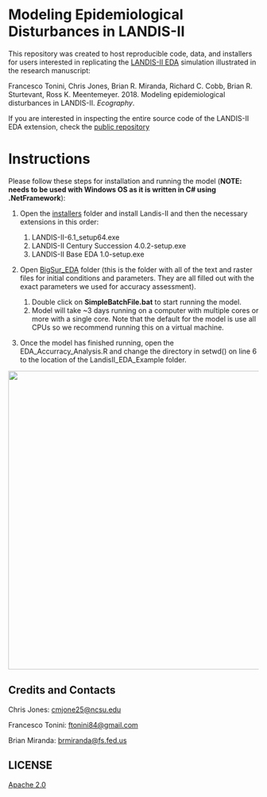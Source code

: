 # Modeling Epidemiological Disturbances in LANDIS-II

This repository was created to host reproducible code, data, and installers for users interested in replicating the [LANDIS-II EDA](http://www.landis-ii.org/extensions) simulation illustrated in the research manuscript:

Francesco Tonini, Chris Jones, Brian R. Miranda, Richard C. Cobb, Brian R. Sturtevant, Ross K. Meentemeyer. 2018. Modeling epidemiological disturbances in LANDIS-II. _Ecography_.

If you are interested in inspecting the entire source code of the LANDIS-II EDA extension, check the [public repository](https://github.com/LANDIS-II-Foundation/Extension-Base-EDA)

# Instructions

Please follow these steps for installation and running the model (__NOTE: needs to be used with Windows OS as it is written in C# using .NetFramework__):

1. Open the [installers](./installers) folder and install Landis-II and then the necessary extensions in this order:

    1. LANDIS-II-6.1_setup64.exe
    2. LANDIS-II Century Succession 4.0.2-setup.exe
    3. LANDIS-II Base EDA 1.0-setup.exe

2.	Open [BigSur_EDA](./BigSur_EDA) folder (this is the folder with all of the text and raster files for initial conditions and parameters. They are all filled out with the exact parameters we used for accuracy assessment).

    1. Double click on __SimpleBatchFile.bat__ to start running the model.
    2. Model will take ~3 days running on a computer with multiple cores or more with a single core. Note that the default for the model is use all CPUs so we recommend running this on a virtual machine.

3. Once the model has finished running, open the EDA_Accurracy_Analysis.R and change the directory in setwd() on line 6 to the location of the LandisII_EDA_Example folder. 

<img src="img/Fig2.jpg" height="600">

## Credits and Contacts

Chris Jones: <cmjone25@ncsu.edu>

Francesco Tonini: <ftonini84@gmail.com>

Brian Miranda: <brmiranda@fs.fed.us>

## LICENSE

[Apache 2.0](LICENSE)
